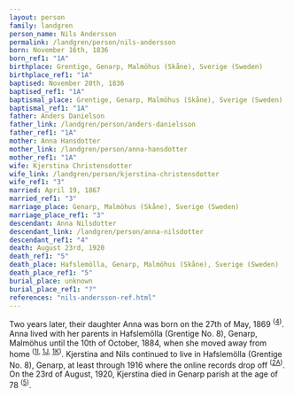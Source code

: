 ```yaml
---
layout: person
family: landgren
person_name: Nils Andersson
permalink: /landgren/person/nils-andersson
born: November 16th, 1836
born_ref1: "1A"
birthplace: Grentige, Genarp, Malmöhus (Skåne), Sverige (Sweden)
birthplace_ref1: "1A"
baptised: November 20th, 1836
baptised_ref1: "1A"
baptismal_place: Grentige, Genarp, Malmöhus (Skåne), Sverige (Sweden)
baptismal_ref1: "1A"
father: Anders Danielson
father_link: /landgren/person/anders-danielsson
father_ref1: "1A"
mother: Anna Hansdotter
mother_link: /landgren/person/anna-hansdotter
mother_ref1: "1A"
wife: Kjerstina Christensdotter
wife_link: /landgren/person/kjerstina-christensdotter
wife_ref1: "3"
married: April 19, 1867
married_ref1: "3"
marriage_place: Genarp, Malmöhus (Skåne), Sverige (Sweden)
marriage_place_ref1: "3"
descendant: Anna Nilsdotter
descendant_link: /landgren/person/anna-nilsdotter
descendant_ref1: "4"
death: August 23rd, 1920
death_ref1: "5"
death_place: Hafslemölla, Genarp, Malmöhus (Skåne), Sverige (Sweden)
death_place_ref1: "5"
burial_place: unknown
burial_place_ref1: "?"
references: "nils-andersson-ref.html"
---
```


Two years later, their daughter Anna was born on the 27th of May, 1869 <sup>([4](#4))</sup>. Anna lived with her parents in Hafslemölla (Grentige No. 8), Genarp, Malmöhus until the 10th of October, 1884, when she moved away from home <sup>([1I](#1I), [1J](#1J), [1K](#1K))</sup>. Kjerstina and Nils continued to live in Hafslemölla (Grentige No. 8), Genarp, at least through 1916 where the online records drop off <sup>([2A](#2A))</sup>. On the 23rd of August, 1920, Kjerstina died in Genarp parish at the age of 78 <sup>([5](#5))</sup>.
